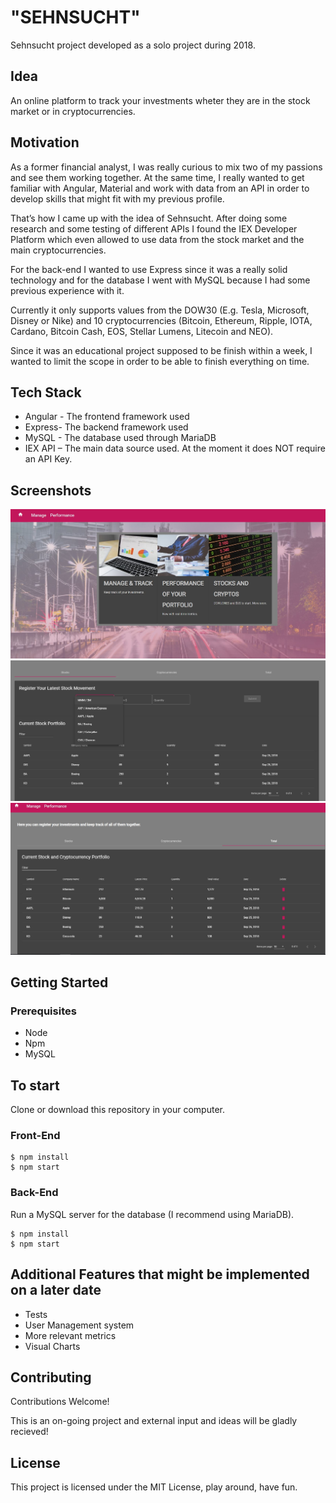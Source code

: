 # "SEHNSUCHT"

Sehnsucht project developed as a solo project during 2018.

## Idea

An online platform to track your investments wheter they are in the stock market or in cryptocurrencies.

## Motivation

As a former financial analyst, I was really curious to mix two of my passions and see them working together. At the same time, I really wanted to get familiar with Angular, Material and work with data from an API in order to develop skills that might fit with my previous profile.

That’s how I came up with the idea of Sehnsucht.  After doing some research and some testing of different APIs I found the IEX Developer Platform which even allowed to use data from the stock market and the main cryptocurrencies.

For the back-end I wanted to use Express since it was a really solid technology and for the database I went with MySQL because I had some previous experience with it.

Currently it only supports values from the DOW30 (E.g. Tesla, Microsoft, Disney or Nike) and 10 cryptocurrencies (Bitcoin, Ethereum, Ripple, IOTA, Cardano, Bitcoin Cash, EOS, Stellar Lumens, Litecoin and NEO).

Since it was an educational project supposed to be finish within a week, I wanted to  limit the scope in order to be able to finish everything on time.

## Tech Stack
* Angular - The frontend framework used
* Express- The backend framework used
* MySQL - The database used through MariaDB
* IEX API – The main data source used. At the moment it does NOT require an API Key.

## Screenshots
![landing page](https://github.com/alvaroha1/sehnsucht/blob/master/assets/screenshot1.JPG)
![adding stocks to our portfolio](https://github.com/alvaroha1/sehnsucht/blob/master/assets/screenshot2.JPG)
![reviewing our current investments](https://github.com/alvaroha1/sehnsucht/blob/master/assets/screenshot3.JPG)

## Getting Started
### Prerequisites
* Node
* Npm
* MySQL 

## To start
Clone or download this repository in your computer.

### Front-End
```
$ npm install
$ npm start
```
### Back-End
Run a MySQL server for the database (I recommend using MariaDB).
```
$ npm install
$ npm start
```

## Additional Features that might be implemented on a later date
* Tests
* User Management system
* More relevant metrics
* Visual Charts 

## Contributing
Contributions Welcome!

This is an on-going project and external input and ideas will be gladly recieved!

## License
This project is licensed under the MIT License, play around, have fun.
